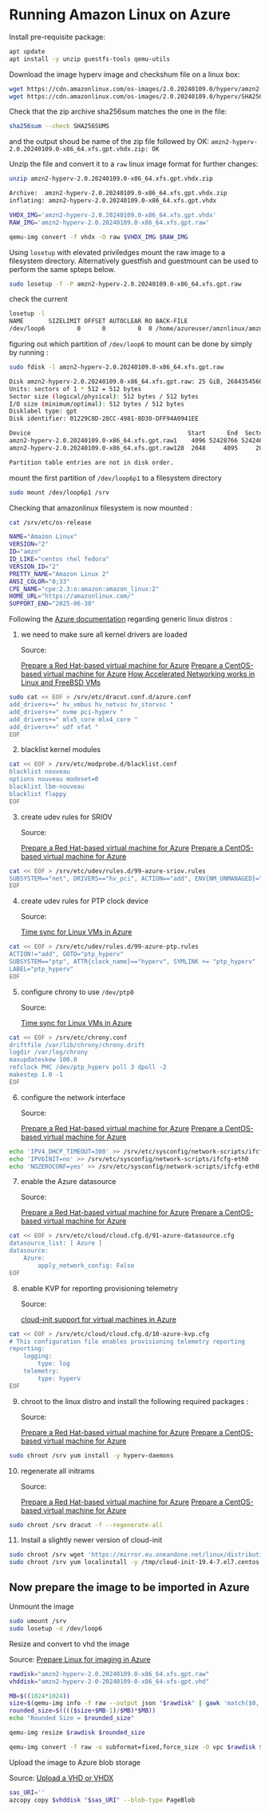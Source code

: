 # Running Amazon Linux on Azure

Install pre-requisite package:

```bash
apt update
apt install -y unzip guestfs-tools qemu-utils
```

Download the image hyperv image and checkshum file on a linux box:

```bash
wget https://cdn.amazonlinux.com/os-images/2.0.20240109.0/hyperv/amzn2-hyperv-2.0.20240109.0-x86_64.xfs.gpt.vhdx.zip
wget https://cdn.amazonlinux.com/os-images/2.0.20240109.0/hyperv/SHA256SUMS
```

Check that the zip archive sha256sum matches the one in the file:

```bash
sha256sum --check SHA256SUMS 
```

and the output shoud be name of the zip file followed by OK: `amzn2-hyperv-2.0.20240109.0-x86_64.xfs.gpt.vhdx.zip: OK`

Unzip the file and convert it to a `raw` linux image format for further changes:

```bash
unzip amzn2-hyperv-2.0.20240109.0-x86_64.xfs.gpt.vhdx.zip
```

```bash
Archive:  amzn2-hyperv-2.0.20240109.0-x86_64.xfs.gpt.vhdx.zip
inflating: amzn2-hyperv-2.0.20240109.0-x86_64.xfs.gpt.vhdx  
```

```bash
VHDX_IMG='amzn2-hyperv-2.0.20240109.0-x86_64.xfs.gpt.vhdx'
RAW_IMG='amzn2-hyperv-2.0.20240109.0-x86_64.xfs.gpt.raw'

qemu-img convert -f vhdx -O raw $VHDX_IMG $RAW_IMG
```

Using `losetup` with elevated priviledges mount the raw image to a filesystem directory.
Alternatively guestfish and guestmount can be used to perform the same spteps below.

```bash
sudo losetup -f -P amzn2-hyperv-2.0.20240109.0-x86_64.xfs.gpt.raw
```

check the current

```bash
losetup -l
NAME       SIZELIMIT OFFSET AUTOCLEAR RO BACK-FILE                                                                 DIO LOG-SEC
/dev/loop6         0      0         0  0 /home/azureuser/amznlinux/amzn2-hyperv-2.0.20240109.0-x86_64.xfs.gpt.raw    0     512
```

figuring out which partition of `/dev/loop6` to mount can be done by simply by running :

```bash
sudo fdisk -l amzn2-hyperv-2.0.20240109.0-x86_64.xfs.gpt.raw 

Disk amzn2-hyperv-2.0.20240109.0-x86_64.xfs.gpt.raw: 25 GiB, 26843545600 bytes, 52428800 sectors
Units: sectors of 1 * 512 = 512 bytes
Sector size (logical/physical): 512 bytes / 512 bytes
I/O size (minimum/optimal): 512 bytes / 512 bytes
Disklabel type: gpt
Disk identifier: 01229C8D-28CC-4981-8D30-DFF94A0941EE

Device                                            Start      End  Sectors Size Type
amzn2-hyperv-2.0.20240109.0-x86_64.xfs.gpt.raw1    4096 52428766 52424671  25G Linux filesystem
amzn2-hyperv-2.0.20240109.0-x86_64.xfs.gpt.raw128  2048     4095     2048   1M BIOS boot

Partition table entries are not in disk order.
```

mount the first partition of `/dev/loop6p1` to a filesystem directory

```bash
sudo mount /dev/loop6p1 /srv
```

Checking that amazonlinux filesystem is now mounted :

```bash
cat /srv/etc/os-release 

NAME="Amazon Linux"
VERSION="2"
ID="amzn"
ID_LIKE="centos rhel fedora"
VERSION_ID="2"
PRETTY_NAME="Amazon Linux 2"
ANSI_COLOR="0;33"
CPE_NAME="cpe:2.3:o:amazon:amazon_linux:2"
HOME_URL="https://amazonlinux.com/"
SUPPORT_END="2025-06-30"
```

Following the [Azure documentation](https://learn.microsoft.com/en-us/azure/virtual-machines/linux/create-upload-generic) regarding generic linux distros :

1. we need to make sure all kernel drivers are loaded 

    Source:

    [Prepare a Red Hat-based virtual machine for Azure](https://learn.microsoft.com/en-us/azure/virtual-machines/linux/redhat-create-upload-vhd)
    [Prepare a CentOS-based virtual machine for Azure](https://learn.microsoft.com/en-us/azure/virtual-machines/linux/create-upload-centos)
    [How Accelerated Networking works in Linux and FreeBSD VMs](https://learn.microsoft.com/en-us/azure/virtual-network/accelerated-networking-how-it-works)

```bash
sudo cat << EOF > /srv/etc/dracut.conf.d/azure.conf
add_drivers+=" hv_vmbus hv_netvsc hv_storvsc "
add_drivers+=" nvme pci-hyperv "
add_drivers+=" mlx5_core mlx4_core "
add_drivers+=" udf vfat "
EOF
```

2. blacklist kernel modules

```bash
cat << EOF > /srv/etc/modprobe.d/blacklist.conf
blacklist nouveau
options nouveau modeset=0
blacklist lbm-nouveau
blacklist floppy
EOF
```

3. create udev rules for SRIOV 

    Source:

    [Prepare a Red Hat-based virtual machine for Azure](https://learn.microsoft.com/en-us/azure/virtual-machines/linux/redhat-create-upload-vhd)
    [Prepare a CentOS-based virtual machine for Azure](https://learn.microsoft.com/en-us/azure/virtual-machines/linux/create-upload-centos)

```bash
cat << EOF > /srv/etc/udev/rules.d/99-azure-sriov.rules
SUBSYSTEM=="net", DRIVERS=="hv_pci", ACTION=="add", ENV{NM_UNMANAGED}="1"
EOF
```

4. create udev rules for PTP clock device

    Source:

    [Time sync for Linux VMs in Azure](https://learn.microsoft.com/en-us/azure/virtual-machines/linux/time-sync)

```bash
cat << EOF > /srv/etc/udev/rules.d/99-azure-ptp.rules
ACTION!="add", GOTO="ptp_hyperv"
SUBSYSTEM=="ptp", ATTR{clock_name}=="hyperv", SYMLINK += "ptp_hyperv"
LABEL="ptp_hyperv"
EOF
```

5. configure chrony to use `/dev/ptp0`

    Source:

    [Time sync for Linux VMs in Azure](https://learn.microsoft.com/en-us/azure/virtual-machines/linux/time-sync)

```bash
cat << EOF > /srv/etc/chrony.conf
driftfile /var/lib/chrony/chrony.drift
logdir /var/log/chrony
maxupdateskew 100.0
refclock PHC /dev/ptp_hyperv poll 3 dpoll -2
makestep 1.0 -1
EOF
```

6. configure the network interface

    Source:

    [Prepare a Red Hat-based virtual machine for Azure](https://learn.microsoft.com/en-us/azure/virtual-machines/linux/redhat-create-upload-vhd)
    [Prepare a CentOS-based virtual machine for Azure](https://learn.microsoft.com/en-us/azure/virtual-machines/linux/create-upload-centos)

```bash
echo 'IPV4_DHCP_TIMEOUT=300' >> /srv/etc/sysconfig/network-scripts/ifcfg-eth0
echo 'IPV6INIT=no' >> /srv/etc/sysconfig/network-scripts/ifcfg-eth0
echo 'NOZEROCONF=yes' >> /srv/etc/sysconfig/network-scripts/ifcfg-eth0
```

7. enable the Azure datasource

    Source:

    [Prepare a Red Hat-based virtual machine for Azure](https://learn.microsoft.com/en-us/azure/virtual-machines/linux/redhat-create-upload-vhd)
    [Prepare a CentOS-based virtual machine for Azure](https://learn.microsoft.com/en-us/azure/virtual-machines/linux/create-upload-centos)

```bash
cat << EOF > /srv/etc/cloud/cloud.cfg.d/91-azure-datasource.cfg
datasource_list: [ Azure ]
datasource:
    Azure:
        apply_network_config: False
EOF
```

8. enable KVP for reporting provisioning telemetry

    Source:

    [cloud-init support for virtual machines in Azure](https://learn.microsoft.com/en-us/azure/virtual-machines/linux/using-cloud-init#telemetry)

```bash
cat << EOF > /srv/etc/cloud/cloud.cfg.d/10-azure-kvp.cfg
# This configuration file enables provisioning telemetry reporting
reporting:
    logging:
        type: log
    telemetry:
        type: hyperv
EOF
```

9. chroot to the linux distro and install the following required packages :

    Source:

    [Prepare a Red Hat-based virtual machine for Azure](https://learn.microsoft.com/en-us/azure/virtual-machines/linux/redhat-create-upload-vhd)
    [Prepare a CentOS-based virtual machine for Azure](https://learn.microsoft.com/en-us/azure/virtual-machines/linux/create-upload-centos)

```bash
sudo chroot /srv yum install -y hyperv-daemons
```

10. regenerate all initrams

    Source:

    [Prepare a Red Hat-based virtual machine for Azure](https://learn.microsoft.com/en-us/azure/virtual-machines/linux/redhat-create-upload-vhd)
    [Prepare a CentOS-based virtual machine for Azure](https://learn.microsoft.com/en-us/azure/virtual-machines/linux/create-upload-centos)

```bash
sudo chroot /srv dracut -f --regenerate-all
```

11. Install a slightly newer version of cloud-init

```bash
sudo chroot /srv wget 'https://mirror.eu.oneandone.net/linux/distributions/centos/7.9.2009/os/x86_64/Packages/cloud-init-19.4-7.el7.centos.x86_64.rpm' -O /tmp/cloud-init-19.4-7.el7.centos.x86_64.rpm
sudo chroot /srv yum localinstall -y /tmp/cloud-init-19.4-7.el7.centos.x86_64.rpm
```

## Now prepare the image to be imported in Azure

Unmount the image

```bash
sudo umount /srv
sudo losetup -d /dev/loop6
```

Resize and convert to vhd the image

Source: [Prepare Linux for imaging in Azure](https://learn.microsoft.com/en-us/azure/virtual-machines/linux/create-upload-generic#resize-vhds)

```bash
rawdisk="amzn2-hyperv-2.0.20240109.0-x86_64.xfs.gpt.raw"
vhddisk="amzn2-hyperv-2-0-20240109-0-x86_64-xfs-gpt.vhd"

MB=$((1024*1024))
size=$(qemu-img info -f raw --output json "$rawdisk" | gawk 'match($0, /"virtual-size": ([0-9]+),/, val) {print val[1]}')
rounded_size=$(((($size+$MB-1)/$MB)*$MB))
echo "Rounded Size = $rounded_size"

qemu-img resize $rawdisk $rounded_size

qemu-img convert -f raw -o subformat=fixed,force_size -O vpc $rawdisk $vhddisk
```

Upload the image to Azure blob storage

Source: [Upload a VHD or VHDX](https://learn.microsoft.com/en-us/azure/virtual-machines/linux/disks-upload-vhd-to-managed-disk-cli#upload-a-vhd-or-vhdx)

```bash
sas_URI=''
azcopy copy $vhddisk "$sas_URI" --blob-type PageBlob
```
